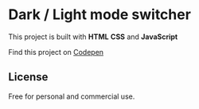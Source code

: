 # Dark / Light mode switcher
This project is built with **HTML** **CSS** and **JavaScript**

Find this project on [Codepen](https://codepen.io/ibrahima92/full/KKPMoqG)
## License
Free for personal and commercial use.
